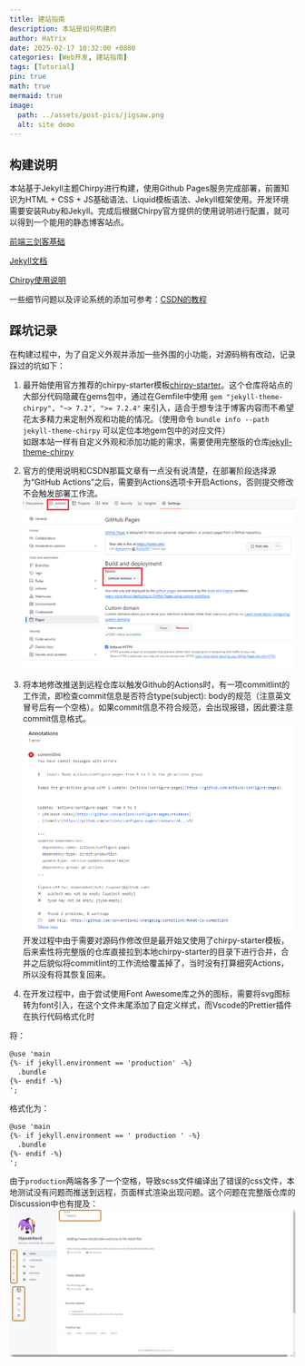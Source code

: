 ```yaml
---
title: 建站指南
description: 本站是如何构建的
author: Hatrix
date: 2025-02-17 10:32:00 +0800
categories: [Web开发, 建站指南]
tags: [Tutorial]
pin: true
math: true
mermaid: true
image:
  path: ../assets/post-pics/jigsaw.png
  alt: site demo
---
```


## 构建说明

本站基于Jekyll主题Chirpy进行构建，使用Github Pages服务完成部署，前置知识为HTML + CSS + JS基础语法、Liquid模板语法、Jekyll框架使用。开发环境需要安装Ruby和Jekyll。完成后根据Chirpy官方提供的使用说明进行配置，就可以得到一个能用的静态博客站点。

[前端三剑客基础](https://developer.mozilla.org/zh-CN/docs/Learn_web_development)

[Jekyll文档](https://jekyllrb.com/)

[Chirpy使用说明](https://chirpy.cotes.page/posts/getting-started/)

一些细节问题以及评论系统的添加可参考：[CSDN的教程](https://blog.csdn.net/zzy979481894/article/details/132678717)

## 踩坑记录

在构建过程中，为了自定义外观并添加一些外围的小功能，对源码稍有改动，记录踩过的坑如下：

1. 最开始使用官方推荐的chirpy-starter模板[chirpy-starter](https://github.com/cotes2020/chirpy-starter)。这个仓库将站点的大部分代码隐藏在gems包中，通过在Gemfile中使用 `gem "jekyll-theme-chirpy", "~> 7.2", ">= 7.2.4"` 来引入，适合于想专注于博客内容而不希望花太多精力来定制外观和功能的情况。（使用命令 `bundle info --path jekyll-theme-chirpy` 可以定位本地gem包中的对应文件）<br>
如跟本站一样有自定义外观和添加功能的需求，需要使用完整版的仓库[jekyll-theme-chirpy
](https://github.com/cotes2020/jekyll-theme-chirpy)

2. 官方的使用说明和CSDN那篇文章有一点没有说清楚，在部署阶段选择源为“GitHub Actions”之后，需要到Actions选项卡开启Actions，否则提交修改不会触发部署工作流。
![openActions](../assets/post-pics/openActions.png)

3. 将本地修改推送到远程仓库以触发Github的Actions时，有一项commitlint的工作流，即检查commit信息是否符合type(subject): body的规范（注意英文冒号后有一个空格）。如果commit信息不符合规范，会出现报错，因此要注意commit信息格式。
![commitlint报错](../assets/post-pics/commitlintError.png)
开发过程中由于需要对源码作修改但是最开始又使用了chirpy-starter模板，后来索性将完整版的仓库直接拉到本地chirpy-starter的目录下进行合并，合并之后貌似将commitlint的工作流给覆盖掉了，当时没有打算细究Actions，所以没有将其恢复回来。

4. 在开发过程中，由于尝试使用Font Awesome库之外的图标，需要将svg图标转为font引入，在这个文件末尾添加了自定义样式，而Vscode的Prettier插件在执行代码格式化时

将：
```
@use 'main
{%- if jekyll.environment == 'production' -%}
  .bundle
{%- endif -%}
';
```
格式化为：
```
@use 'main
{%- if jekyll.environment == ' production ' -%}
  .bundle
{%- endif -%}
';
```
由于`production`两端各多了一个空格，导致scss文件编译出了错误的css文件，本地测试没有问题而推送到远程，页面样式渲染出现问题。这个问题在完整版仓库的Discussion中也有提及：
![Discussion](../assets/post-pics/discussion.png)
